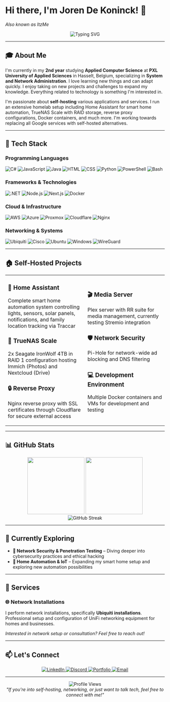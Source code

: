 # Hi there, I'm Joren De Koninck! 👋
*Also known as ItzMe*

<div align="center">
  <img src="https://readme-typing-svg.herokuapp.com?font=Fira+Code&pause=1000&color=2F81F7&center=true&vCenter=true&width=435&lines=Applied+Computer+Science+Student;System+%26+Network+Administrator;Self-Hosting+Enthusiast" alt="Typing SVG" />
</div>

---

## 🎓 About Me

I'm currently in my **2nd year** studying **Applied Computer Science** at **PXL University of Applied Sciences** in Hasselt, Belgium, specializing in **System and Network Administration**. I love learning new things and can adapt quickly. I enjoy taking on new projects and challenges to expand my knowledge. Everything related to technology is something I'm interested in.

I'm passionate about **self-hosting** various applications and services. I run an extensive homelab setup including Home Assistant for smart home automation, TrueNAS Scale with RAID storage, reverse proxy configurations, Docker containers, and much more. I'm working towards replacing all Google services with self-hosted alternatives.

---

## 🔧 Tech Stack

### Programming Languages
<p align="left">
  <img src="https://img.shields.io/badge/C%23-239120?style=for-the-badge&logo=c-sharp&logoColor=white" alt="C#" />
  <img src="https://img.shields.io/badge/JavaScript-F7DF1E?style=for-the-badge&logo=javascript&logoColor=black" alt="JavaScript" />
  <img src="https://img.shields.io/badge/Java-ED8B00?style=for-the-badge&logo=openjdk&logoColor=white" alt="Java" />
  <img src="https://img.shields.io/badge/HTML5-E34F26?style=for-the-badge&logo=html5&logoColor=white" alt="HTML" />
  <img src="https://img.shields.io/badge/CSS3-1572B6?style=for-the-badge&logo=css3&logoColor=white" alt="CSS" />
  <img src="https://img.shields.io/badge/Python-3776AB?style=for-the-badge&logo=python&logoColor=white" alt="Python" />
  <img src="https://img.shields.io/badge/PowerShell-5391FE?style=for-the-badge&logo=powershell&logoColor=white" alt="PowerShell" />
  <img src="https://img.shields.io/badge/GNU%20Bash-4EAA25?style=for-the-badge&logo=GNU%20Bash&logoColor=white" alt="Bash" />
</p>

### Frameworks & Technologies
<p align="left">
  <img src="https://img.shields.io/badge/.NET-5C2D91?style=for-the-badge&logo=.net&logoColor=white" alt=".NET" />
  <img src="https://img.shields.io/badge/Node.js-43853D?style=for-the-badge&logo=node.js&logoColor=white" alt="Node.js" />
  <img src="https://img.shields.io/badge/Next.js-000000?style=for-the-badge&logo=nextdotjs&logoColor=white" alt="Next.js" />
  <img src="https://img.shields.io/badge/Docker-2496ED?style=for-the-badge&logo=docker&logoColor=white" alt="Docker" />
</p>

### Cloud & Infrastructure
<p align="left">
  <img src="https://img.shields.io/badge/AWS-232F3E?style=for-the-badge&logo=amazon-aws&logoColor=white" alt="AWS" />
  <img src="https://img.shields.io/badge/Microsoft_Azure-0078D4?style=for-the-badge&logo=microsoft-azure&logoColor=white" alt="Azure" />
  <img src="https://img.shields.io/badge/Proxmox-E57000?style=for-the-badge&logo=proxmox&logoColor=white" alt="Proxmox" />
  <img src="https://img.shields.io/badge/Cloudflare-F38020?style=for-the-badge&logo=Cloudflare&logoColor=white" alt="Cloudflare" />
  <img src="https://img.shields.io/badge/Nginx-009639?style=for-the-badge&logo=nginx&logoColor=white" alt="Nginx" />
</p>

### Networking & Systems
<p align="left">
  <img src="https://img.shields.io/badge/Ubiquiti-0559C9?style=for-the-badge&logo=ubiquiti&logoColor=white" alt="Ubiquiti" />
  <img src="https://img.shields.io/badge/Cisco-1BA0D7?style=for-the-badge&logo=cisco&logoColor=white" alt="Cisco" />
  <img src="https://img.shields.io/badge/Ubuntu-E95420?style=for-the-badge&logo=ubuntu&logoColor=white" alt="Ubuntu" />
  <img src="https://img.shields.io/badge/Windows-0078D6?style=for-the-badge&logo=windows&logoColor=white" alt="Windows" />
  <img src="https://img.shields.io/badge/WireGuard-88171A?style=for-the-badge&logo=wireguard&logoColor=white" alt="WireGuard" />
</p>

---

## 🏠 Self-Hosted Projects

<table>
<tr>
<td width="50%">

### 🏡 **Home Assistant**
Complete smart home automation system controlling lights, sensors, solar panels, notifications, and family location tracking via Traccar

### 💾 **TrueNAS Scale**
2x Seagate IronWolf 4TB in RAID 1 configuration hosting Immich (Photos) and Nextcloud (Drive)

### 🔒 **Reverse Proxy**
Nginx reverse proxy with SSL certificates through Cloudflare for secure external access

</td>
<td width="50%">

### 🎬 **Media Server**
Plex server with RR suite for media management, currently testing Stremio integration

### 🛡️ **Network Security**
Pi-Hole for network-wide ad blocking and DNS filtering

### 💻 **Development Environment**
Multiple Docker containers and VMs for development and testing

</td>
</tr>
</table>

---

## 📊 GitHub Stats

<div align="center">
  <img height="180em" src="https://github-readme-stats.vercel.app/api?username=ItzMe0515&show_icons=true&theme=tokyonight&include_all_commits=true&count_private=true"/>
  <img height="180em" src="https://github-readme-stats.vercel.app/api/top-langs/?username=ItzMe0515&layout=compact&langs_count=8&theme=tokyonight"/>
</div>

<div align="center">
  <img src="https://streak-stats.demolab.com/?user=ItzMe0515&theme=tokyonight" alt="GitHub Streak" />
</div>

---

## 🚀 Currently Exploring

- **🔐 Network Security & Penetration Testing** – Diving deeper into cybersecurity practices and ethical hacking
- **🤖 Home Automation & IoT** – Expanding my smart home setup and exploring new automation possibilities

---

## 💼 Services

### 🌐 Network Installations
I perform network installations, specifically **Ubiquiti installations**. Professional setup and configuration of UniFi networking equipment for homes and businesses.

*Interested in network setup or consultation? Feel free to reach out!*

---

## 📫 Let's Connect

<p align="center">
  <a href="https://www.linkedin.com/in/joren-de-koninck">
    <img src="https://img.shields.io/badge/LinkedIn-0077B5?style=for-the-badge&logo=linkedin&logoColor=white" alt="LinkedIn" />
  </a>
  <a href="https://discord.com/users/4029062529482752">
    <img src="https://img.shields.io/badge/Discord-7289DA?style=for-the-badge&logo=discord&logoColor=white" alt="Discord" />
  </a>
  <a href="https://itzme.netlinksolutions.net">
    <img src="https://img.shields.io/badge/Portfolio-000000?style=for-the-badge&logo=About.me&logoColor=white" alt="Portfolio" />
  </a>
  <a href="mailto:jorendk.technologies@gmail.com">
    <img src="https://img.shields.io/badge/Email-D14836?style=for-the-badge&logo=gmail&logoColor=white" alt="Email" />
  </a>
</p>

---

<div align="center">
  <img src="https://komarev.com/ghpvc/?username=ItzMe0515&label=Profile%20views&color=0e75b6&style=flat" alt="Profile Views" />
</div>

<div align="center">
  <i>"If you're into self-hosting, networking, or just want to talk tech, feel free to connect with me!"</i>
</div>
